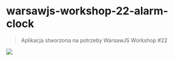 # warsawjs-workshop-22-alarm-clock

> Aplikacja stworzona na potrzeby WarsawJS Workshop #22

![](http://warsawjs.com/assets/images/logo/logo-transparent-240x240.png)
